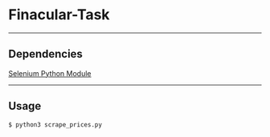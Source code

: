 # Finacular-Task
___

## Dependencies
[Selenium Python Module](https://pypi.org/project/selenium/)
___

## Usage 
```
$ python3 scrape_prices.py
```

